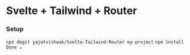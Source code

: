# Svelte + Tailwind + Router

### Setup
`npx degit yajatvishwak/Svelte-Tailwind-Router my-project`
`npm install`
`Done ☕` 
